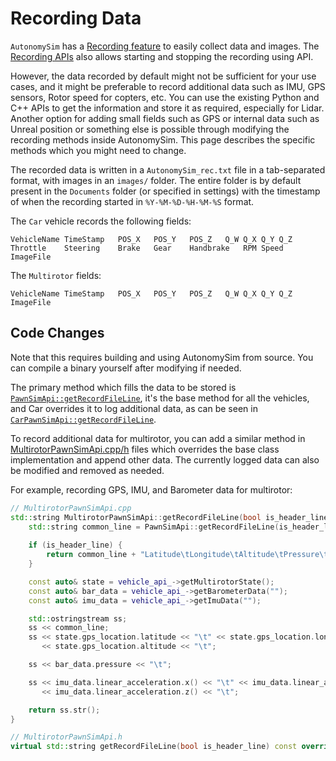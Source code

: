 # Recording Data

`AutonomySim` has a [Recording feature](settings.md#recording) to easily collect data and images. The [Recording APIs](apis.md#recording-apis) also allows starting and stopping the recording using API.

However, the data recorded by default might not be sufficient for your use cases, and it might be preferable to record additional data such as IMU, GPS sensors, Rotor speed for copters, etc. You can use the existing Python and C++ APIs to get the information and store it as required, especially for Lidar. Another option for adding small fields such as GPS or internal data such as Unreal position or something else is possible through modifying the recording methods inside AutonomySim. This page describes the specific methods which you might need to change.

The recorded data is written in a `AutonomySim_rec.txt` file in a tab-separated format, with images in an `images/` folder. The entire folder is by default present in the `Documents` folder (or specified in settings) with the timestamp of when the recording started in `%Y-%M-%D-%H-%M-%S` format.

The `Car` vehicle records the following fields:

```text
VehicleName TimeStamp   POS_X   POS_Y   POS_Z   Q_W Q_X Q_Y Q_Z Throttle    Steering    Brake   Gear    Handbrake   RPM Speed   ImageFile
```

The `Multirotor` fields:

```text
VehicleName TimeStamp   POS_X   POS_Y   POS_Z   Q_W Q_X Q_Y Q_Z ImageFile
```

## Code Changes

Note that this requires building and using AutonomySim from source. You can compile a binary yourself after modifying if needed.

The primary method which fills the data to be stored is [`PawnSimApi::getRecordFileLine`](https://github.com/nervosys/AutonomySim/blob/880c5541fd4824ee2cd9bb82ca5f611eb1ab236a/Unreal/Plugins/AutonomySim/Source/PawnSimApi.cpp#L544), it's the base method for all the vehicles, and Car overrides it to log additional data, as can be seen in [`CarPawnSimApi::getRecordFileLine`](https://github.com/nervosys/AutonomySim/blob/880c5541fd4824ee2cd9bb82ca5f611eb1ab236a/Unreal/Plugins/AutonomySim/Source/Vehicles/Car/CarPawnSimApi.cpp#L34).

To record additional data for multirotor, you can add a similar method in [MultirotorPawnSimApi.cpp/h](https://github.com/nervosys/AutonomySim/tree/master/Unreal/Plugins/AutonomySim/Source/Vehicles/Multirotor) files which overrides the base class implementation and append other data. The currently logged data can also be modified and removed as needed.

For example, recording GPS, IMU, and Barometer data for multirotor:

```cpp
// MultirotorPawnSimApi.cpp
std::string MultirotorPawnSimApi::getRecordFileLine(bool is_header_line) const {
    std::string common_line = PawnSimApi::getRecordFileLine(is_header_line);
    
    if (is_header_line) {
        return common_line + "Latitude\tLongitude\tAltitude\tPressure\tAccX\tAccY\tAccZ\t";
    }

    const auto& state = vehicle_api_->getMultirotorState();
    const auto& bar_data = vehicle_api_->getBarometerData("");
    const auto& imu_data = vehicle_api_->getImuData("");

    std::ostringstream ss;
    ss << common_line;
    ss << state.gps_location.latitude << "\t" << state.gps_location.longitude << "\t"
       << state.gps_location.altitude << "\t";

    ss << bar_data.pressure << "\t";

    ss << imu_data.linear_acceleration.x() << "\t" << imu_data.linear_acceleration.y() << "\t"
       << imu_data.linear_acceleration.z() << "\t";

    return ss.str();
}
```

```cpp
// MultirotorPawnSimApi.h
virtual std::string getRecordFileLine(bool is_header_line) const override;
```

